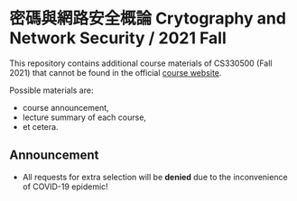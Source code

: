 # 密碼與網路安全概論 Crytography and Network Security / 2021 Fall

This repository contains additional course materials of CS330500 (Fall 2021) that cannot be found in
the official [course website](http://is.cs.nthu.edu.tw/course/2021Fall/CS330500/).

Possible materials are:

* course announcement,
* lecture summary of each course,
* et cetera.

## Announcement

* All requests for extra selection will be **denied** due to the inconvenience of COVID-19 epidemic!


